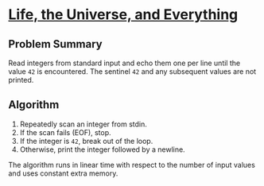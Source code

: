 # [Life, the Universe, and Everything](https://www.spoj.com/problems/TEST)

## Problem Summary
Read integers from standard input and echo them one per line until the value `42` is encountered. The sentinel `42` and any subsequent values are not printed.

## Algorithm
1. Repeatedly scan an integer from stdin.
2. If the scan fails (EOF), stop.
3. If the integer is `42`, break out of the loop.
4. Otherwise, print the integer followed by a newline.

The algorithm runs in linear time with respect to the number of input values and uses constant extra memory.


